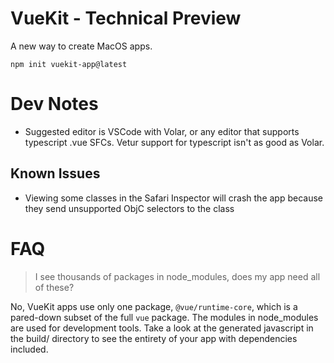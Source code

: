 # VueKit - Technical Preview

A new way to create MacOS apps.

`npm init vuekit-app@latest`

# Dev Notes

* Suggested editor is VSCode with Volar, or any editor that supports typescript .vue SFCs. Vetur support for typescript isn't as good as Volar.

## Known Issues

* Viewing some classes in the Safari Inspector will crash the app because they send unsupported ObjC selectors to the class

# FAQ

> I see thousands of packages in node_modules, does my app need all of these?

No, VueKit apps use only one package, `@vue/runtime-core`, which is a pared-down subset of the full `vue` package. The modules in node_modules are used for development tools. Take a look at the generated javascript in the build/ directory to see the entirety of your app with dependencies included.